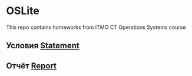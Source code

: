 # OSLite
This repo contains homeworks from ITMO CT Operations Systems course
## Условия [Statement](https://github.com/pmaksimITMO/OSLITE/blob/main/lab5/statements)
## Отчёт [Report](https://github.com/pmaksimITMO/OSLITE/blob/main/lab5/lab_report.docx)
